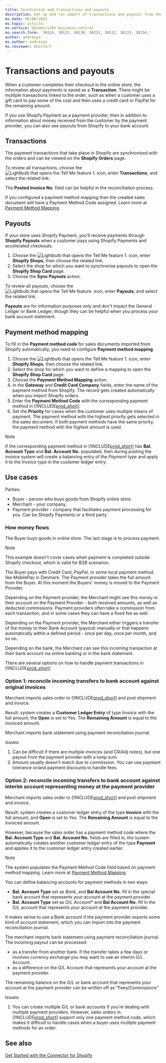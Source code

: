```yaml
---
title: Synchronise and transactions and payouts
description: Set up and run import of transactions and payouts from Shopify.
ms.date: 06/06/2023
ms.topic: article
ms.service: dynamics365-business-central
ms.search.form: '30124, 30125, 30130, 30131, 30132, 30133, 30134,'
author: andreipa
ms.author: andreipa
ms.reviewer: bholtorf
---
```


# <a name="transactions-and-payouts"></a>Transactions and payouts

When a customer completes their checkout in the online store, the information about payments is saved as a **Transaction**. There might be multiple transactions linked to the order, such as when a customer uses a gift card to pay some of the cost and then uses a credit card or PayPal for the remaining amount.

If you use Shopify Payment as a payment provider, then in addition to information about money received from the customer by the payment provider, you can also see payouts from Shopify to your bank account.

## <a name="transactions"></a>Transactions

The payment transactions that take place in Shopify are synchronised with the orders and can be viewed on the **Shopify Orders** page.

To review all transactions, choose the ![Lightbulb that opens the Tell Me feature 1.](../media/ui-search/search_small.png "Tell me what you want to do") icon, enter **Transactions**, and select the related link.

The **Posted Invoice No.** field can be helpful in the reconciliation process.

If you configured a payment method mapping then the created sales document will have a Payment Method Code assigned. Learn more at [Payment Method Mapping](#payment-method-mapping).

## <a name="payouts"></a>Payouts

If your store uses Shopify Payment, you'll receive payments through **Shopify Payouts** when a customer pays using Shopify Payments and accelerated checkouts.

1. Choose the ![Lightbulb that opens the Tell Me feature 1.](../media/ui-search/search_small.png "Tell me what you want to do") icon, enter **Shopify Shops**, then choose the related link.
2. Select the shop for which you want to synchronise payouts to open the **Shopify Shop Card** page.
3. Choose the **Sync Payouts** action.

To review all payouts, choose the ![Lightbulb that opens the Tell Me feature.](../media/ui-search/search_small.png "Tell me what you want to do") icon, enter **Payouts**, and select the related link.

**Payouts** are for information purposes only and don't impact the General Ledger or Bank Ledger, though they can be helpful when you process your bank account statement.

## <a name="payment-method-mapping"></a>Payment method mapping

To fill in the **Payment method code** for sales documents imported from Shopify automatically, you need to configure **Payment method mapping**.

1. Choose the ![Lightbulb that opens the Tell Me feature 1.](../media/ui-search/search_small.png "Tell me what you want to do") icon, enter **Shopify Shops**, then choose the related link.
2. Select the shop for which you want to define a mapping to open the **Shopify Shop Card** page.
3. Choose the **Payment Method Mapping** action.
4. In the **Gateway** and **Credit Card Company** fields, enter the name of the payment method from Shopify. The record gets created automatically when you import Shopify orders.
5. Enter the **Payment Method Code** with the corresponding payment method in [!INCLUDE[prod_short](../includes/prod_short.md)].
6. Set the **Priority** for cases when the customer uses multiple means of payment. The payment method with the highest priority gets selected in the sales document. If both payment methods have the same priority, the payment method with the highest amount is used.

> [!NOTE]  
> If the corresponding payment method in [!INCLUDE[prod_short](../includes/prod_short.md)] has **Bal. Account Type** and **Bal. Account No.** populated, then during posting the invoice system will create a balancing entry of the *Payment* type and apply it to the *Invoice* type in the customer ledger entry.

## <a name="use-cases"></a>Use cases
  
Parties:

* Buyer - person who buys goods from Shopify online store.
* Merchant - your company.
* Payment provider - company that facilitates payment processing for you. Can be Shopify Payments or a third party.

### <a name="how-money-flows"></a>How money flows

The Buyer buys goods in online store. The last stage is to process payment.

>[!NOTE]
> This example doesn't cover cases when payment is completed outside Shopify checkout, which is valid for B2B scenarios.
  
The Buyer pays with Credit Card, PayPal, or some local payment method like MobilePay in Denmark. The Payment provider takes the full amount from the Buyer. At this moment the Buyers' money is moved to the Payment Provider.

Depending on the Payment provider, the Merchant might see this money in their account on the Payment Provider - both received amounts, as well as deducted commissions. Payment providers often take a commission from each transaction, and in some cases they can have a fixed fee as well.
  
Depending on the Payment provider, the Merchant either triggers a transfer of the money to their Bank Account (payout) manually or that happens automatically within a defined period - once per day, once per month, and so on.
  
Depending on the bank, the Merchant can see this incoming transaction at their bank account via online banking or in the bank statement.

There are several options on how to handle payment transactions in [!INCLUDE[prod_short](../includes/prod_short.md)]
  
### <a name="option-1-reconcile-incoming-transfers-to-bank-account-against-original-invoices"></a>Option 1: reconcile incoming transfers to bank account against original invoices
  
Merchant imports sales order to [!INCLUDE[prod_short](../includes/prod_short.md)] and post shipment and invoice.

Result: system creates a **Customer Ledger Entry** of type *Invoice* with the full amount, the **Open** is set to Yes. The **Remaining Amount** is equal to the invoiced amount.

Merchant imports bank statement using payment reconciliation journal.

Issues:

1. Can be difficult if there are multiple invoices (and CR/Adj notes), but one payout from the payment provider with a lump sum.
2. Amount usually doesn't match due to commission. You can use payment tolerance or/and payment discounts to handle fees.

### <a name="option-2-reconcile-incoming-transfers-to-bank-account-against-interim-account-representing-money-at-the-payment-provider"></a>Option 2: reconcile incoming transfers to bank account against interim account representing money at the payment provider
  
Merchant imports sales order to [!INCLUDE[prod_short](../includes/prod_short.md)] and post shipment and invoice.
  
Result: system creates a customer ledger entry of the type **Invoice** with the full amount, and **Open** is set to Yes. The **Remaining Amount** is equal to the invoiced amount.

However, because the sales order has a payment method code where the **Bal. Account Type** and  **Bal. Account No.** fields are filled in, the system automatically creates another customer ledger entry of the type **Payment** and applies it to the customer ledger entry created earlier.

>[!NOTE]
> The system populates the Payment Method Code field based on payment method mapping. Learn more at [Payment Method Mapping](#payment-method-mapping).
  
You can define balancing accounts for payment methods in two ways:

* **Bal. Account Type** set as *Bank*, and **Bal Account No.** fill in the special bank account that represents your account at the payment provider.
* **Bal. Account Type** set as *G/L Account** and **Bal Account No.** fill in the G/L account that represents your account at the payment provider.

It makes sense to use a Bank account if the payment provider exports some kind of account statement, which you can import into the payment reconciliation journal.

The merchant imports bank statement using payment reconciliation journal. The incoming payout can be processed:

* as a transfer from another bank. If the transfer takes a few days or involves currency exchange you may want to use an interim G/L Account.
* as a difference on the G/L Account that represents your account at the payment provider.
  
The remaining balance on the G/L or bank account that represents your account at the payment provider can be written off as "Fees/Commissions"

Issues:

1. You can create multiple G/L or bank accounts if you're dealing with multiple payment providers. However, sales orders in [!INCLUDE[prod_short](../includes/prod_short.md)] support only one payment method code, which makes it difficult to handle cases when a buyer uses multiple payment methods for an order.

## <a name="see-also"></a>See also

[Get Started with the Connector for Shopify](get-started.md)  
